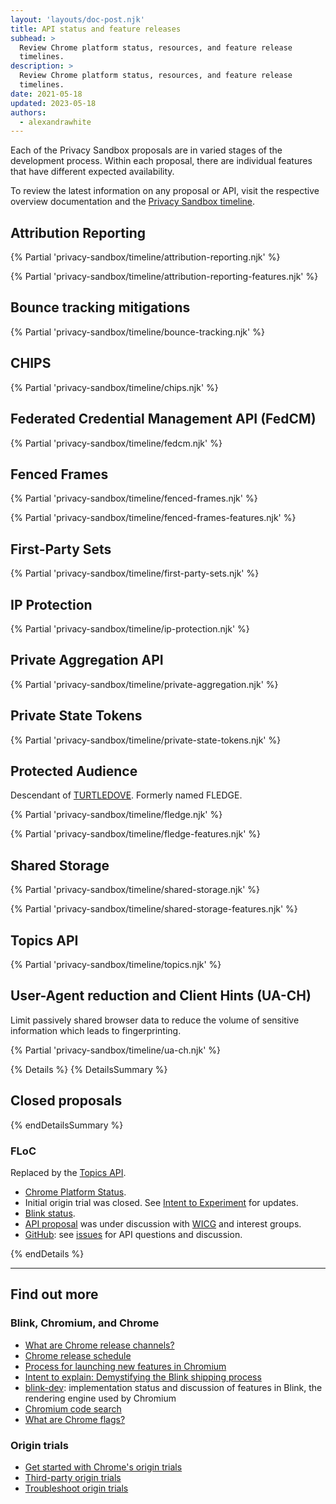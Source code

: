 ```yaml
---
layout: 'layouts/doc-post.njk'
title: API status and feature releases
subhead: >
  Review Chrome platform status, resources, and feature release
  timelines.
description: >
  Review Chrome platform status, resources, and feature release
  timelines.
date: 2021-05-18
updated: 2023-05-18
authors:
  - alexandrawhite
---
```


Each of the Privacy Sandbox proposals are in varied stages of the development
process. Within each proposal, there are individual features that have
different expected availability.

To review the latest information on any proposal or API, visit the respective overview documentation and the [Privacy Sandbox timeline](https://privacysandbox.com/open-web/).

## Attribution Reporting

{% Partial 'privacy-sandbox/timeline/attribution-reporting.njk' %}

{% Partial 'privacy-sandbox/timeline/attribution-reporting-features.njk' %}

## Bounce tracking mitigations

{% Partial 'privacy-sandbox/timeline/bounce-tracking.njk' %}

## CHIPS

{% Partial 'privacy-sandbox/timeline/chips.njk' %}

## Federated Credential Management API (FedCM)

{% Partial 'privacy-sandbox/timeline/fedcm.njk' %}

## Fenced Frames

{% Partial 'privacy-sandbox/timeline/fenced-frames.njk' %}

{% Partial 'privacy-sandbox/timeline/fenced-frames-features.njk' %}

## First-Party Sets

{% Partial 'privacy-sandbox/timeline/first-party-sets.njk' %}

## IP Protection

{% Partial 'privacy-sandbox/timeline/ip-protection.njk' %}

## Private Aggregation API

{% Partial 'privacy-sandbox/timeline/private-aggregation.njk' %}

## Private State Tokens

{% Partial 'privacy-sandbox/timeline/private-state-tokens.njk' %}

## Protected Audience

Descendant of [TURTLEDOVE](https://github.com/WICG/turtledove). Formerly
named FLEDGE.

{% Partial 'privacy-sandbox/timeline/fledge.njk' %}

{% Partial 'privacy-sandbox/timeline/fledge-features.njk' %}

## Shared Storage

{% Partial 'privacy-sandbox/timeline/shared-storage.njk' %}

{% Partial 'privacy-sandbox/timeline/shared-storage-features.njk' %}

## Topics API

{% Partial 'privacy-sandbox/timeline/topics.njk' %}

## User-Agent reduction and Client Hints (UA-CH)

Limit passively shared browser data to reduce the volume of sensitive
information which leads to fingerprinting.

{% Partial 'privacy-sandbox/timeline/ua-ch.njk' %}

{% Details %}
{% DetailsSummary %}

## Closed proposals

{% endDetailsSummary %}

### FLoC

Replaced by the [Topics API](#topics).

- [Chrome Platform Status](https://www.chromestatus.com/features/5710139774468096).
- Initial origin trial was closed.
  See [Intent to Experiment](https://groups.google.com/a/chromium.org/g/blink-dev/c/MmijXrmwrJs)
  for updates.
- [Blink status](https://groups.google.com/a/chromium.org/g/blink-dev/search?q=floc).
- [API proposal](https://github.com/WICG/floc) was under discussion with
  [WICG](https://www.w3.org/community/wicg/) and interest groups.
- [GitHub](https://github.com/WICG/floc): see
  [issues](https://github.com/WICG/floc/issues) for API questions and discussion.

{% endDetails %}

---

## Find out more

### Blink, Chromium, and Chrome

- [What are Chrome release channels?](/docs/web-platform/chrome-release-channels/)
- [Chrome release schedule](https://www.chromestatus.com/features/schedule)
- [Process for launching new features in Chromium](https://www.chromium.org/blink/launching-features)
- [Intent to explain: Demystifying the Blink shipping
  process](https://www.youtube.com/watch?time_continue=291&v=y3EZx_b-7tk)
- [blink-dev](https://groups.google.com/a/chromium.org/g/blink-dev/): implementation
  status and discussion of features in Blink, the rendering engine used by Chromium
- [Chromium code search](https://source.chromium.org/)
- [What are Chrome flags?](/docs/web-platform/chrome-flags/)

### Origin trials

- [Get started with Chrome's origin trials](/docs/web-platform/origin-trials/)
- [Third-party origin trials](/docs/web-platform/third-party-origin-trials/)
- [Troubleshoot origin trials](/docs/web-platform/origin-trial-troubleshooting/)

